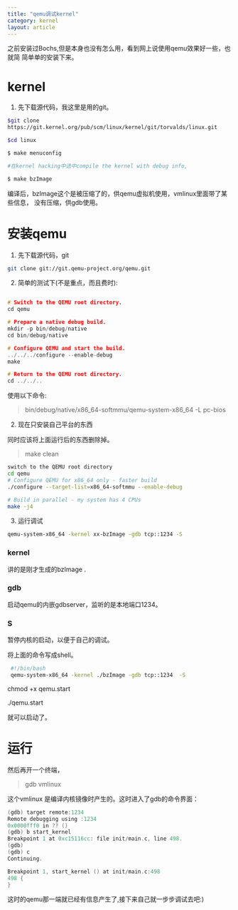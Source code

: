 ```yaml
---
title: "qemu调试kernel"
category: kernel
layout: article
---
```


之前安装过Bochs,但是本身也没有怎么用，看到网上说使用qemu效果好一些，也就简
简单单的安装下来。

# kernel

1. 先下载源代码，我这里是用的git。

```bash
$git clone
https://git.kernel.org/pub/scm/linux/kernel/git/torvalds/linux.git

$cd linux

$ make menuconfig

#在kernel hacking中选中compile the kernel with debug info,

$ make bzImage

```

编译后，bzImage这个是被压缩了的，供qemu虚拟机使用，vmlinux里面带了某些信息，
没有压缩，供gdb使用。

# 安装qemu

1. 先下载源代码，git

```bash
git clone git://git.qemu-project.org/qemu.git

```

2. 简单的测试下(不是重点，而且费时):

```c

# Switch to the QEMU root directory.
cd qemu

# Prepare a native debug build.
mkdir -p bin/debug/native
cd bin/debug/native

# Configure QEMU and start the build.
../../../configure --enable-debug
make

# Return to the QEMU root directory.
cd ../../..

```
使用以下命令:

>bin/debug/native/x86_64-softmmu/qemu-system-x86_64 -L pc-bios

2. 现在只安装自己平台的东西

同时应该将上面运行后的东西删除掉。

>make clean


```bash
switch to the QEMU root directory
cd qemu
# Configure QEMU for x86_64 only - faster build
./configure --target-list=x86_64-softmmu --enable-debug

# Build in parallel - my system has 4 CPUs
make -j4
```

3. 运行调试

```bash
qemu-system-x86_64 -kernel xx-bzImage -gdb tcp::1234 -S
```
### kernel
讲的是刚才生成的bzImage .

### gdb
启动qemu的内嵌gdbserver，监听的是本地端口1234。

### S
暂停内核的启动，以便于自己的调试。

将上面的命令写成shell。

```bash
 #!/bin/bash
 qemu-system-x86_64 -kernel ./bzImage -gdb tcp::1234  -S
```

chmod +x qemu.start


./qemu.start

就可以启动了。

# 运行
然后再开一个终端，

> gdb vmlinux

这个vmlinux 是编译内核镜像时产生的。这时进入了gdb的命令界面：

```c
(gdb) target remote:1234
Remote debugging using :1234
0x0000fff0 in ?? ()
(gdb) b start_kernel
Breakpoint 1 at 0xc15116cc: file init/main.c, line 498.
(gdb)
(gdb) c
Continuing.

Breakpoint 1, start_kernel () at init/main.c:498
498	{
}
```
这时的qemu那一端就已经有信息产生了,接下来自己就一步步调试去吧:)
